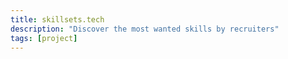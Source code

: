 ```yaml
---
title: skillsets.tech
description: "Discover the most wanted skills by recruiters"
tags: [project]
---
```

